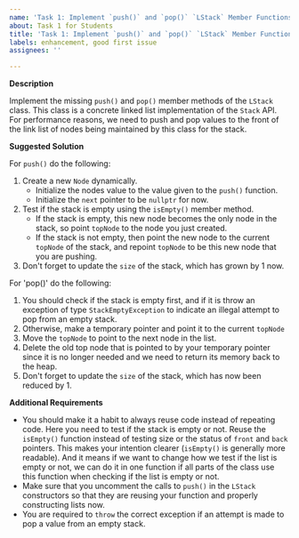 ```yaml
---
name: 'Task 1: Implement `push()` and `pop()` `LStack` Member Functions'
about: Task 1 for Students
title: 'Task 1: Implement `push()` and `pop()` `LStack` Member Functions'
labels: enhancement, good first issue
assignees: ''

---
```


**Description**

Implement the missing `push()` and `pop()` member methods of the `LStack` class.  This class is a concrete linked list implementation of the `Stack` API.  For performance reasons, we need to push and pop values to the front of the link list of nodes being maintained by this class for the stack.

**Suggested Solution**

For `push()` do the following:

1. Create a new `Node` dynamically.
   - Initialize the nodes value to the value given to the `push()` function.
   - Initialize the `next` pointer to be `nullptr` for now.
2. Test if the stack is empty using the `isEmpty()` member method.
   - If the stack is empty, this new node becomes the only node in the
     stack, so point `topNode` to the node you just created.
   - If the stack is not empty, then point the new node to the
     current `topNode` of the stack, and repoint `topNode` to be
	 this new node that you are pushing.
3. Don't forget to update the `size` of the stack, which has grown
   by 1 now.


For 'pop()' do the following:

1. You should check if the stack is empty first, and if it is throw
   an exception of type `StackEmptyException` to indicate an illegal
   attempt to pop from an empty stack.
2. Otherwise, make a temporary pointer and point it to the current
   `topNode`
3. Move the `topNode` to point to the next node in the list.
4. Delete the old top node that is pointed to by your temporary
   pointer since it is no longer needed and we need to return its
   memory back to the heap.
5. Don't forget to update the `size` of the stack, which has now been
   reduced by 1.


**Additional Requirements**

- You should make it a habit to always reuse code instead of repeating code.  Here you need to test if the stack is empty or not.  Reuse the `isEmpty()` function instead of testing size or the status of `front` and `back` pointers.  This makes your intention clearer (`isEmpty()` is generally more readable).  And it means if we want to change how we test if the list is empty or not, we can do it in one function if all parts of the class use this function when checking if the list is empty or not. 
- Make sure that you uncomment the calls to `push()` in the `LStack` constructors so that they are reusing your function and properly constructing lists now.
- You are required to `throw` the correct exception if an attempt is made to pop a value from an empty stack.
